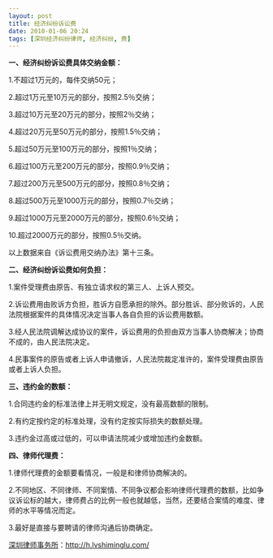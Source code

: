 ```yaml
---
layout: post
title: 经济纠纷诉讼费
date: 2010-01-06 20:24
tags: [深圳经济纠纷律师, 经济纠纷, 费]
---
```

<strong>一、经济纠纷诉讼费具体交纳金额：</strong>

1.不超过1万元的，每件交纳50元；

2.超过1万元至10万元的部分，按照2.5％交纳；

3.超过10万元至20万元的部分，按照2％交纳；

4.超过20万元至50万元的部分，按照1.5％交纳；

5.超过50万元至100万元的部分，按照1％交纳；

6.超过100万元至200万元的部分，按照0.9％交纳；

7.超过200万元至500万元的部分，按照0.8％交纳；

8.超过500万元至1000万元的部分，按照0.7％交纳；

9.超过1000万元至2000万元的部分，按照0.6％交纳；

10.超过2000万元的部分，按照0.5％交纳。

以上数据来自《诉讼费用交纳办法》第十三条。

<strong>二、经济纠纷诉讼费如何负担：</strong>

1.案件受理费由原告、有独立请求权的第三人、上诉人预交。

2.诉讼费用由败诉方负担，胜诉方自愿承担的除外。部分胜诉、部分败诉的，人民法院根据案件的具体情况决定当事人各自负担的诉讼费用数额。

3.经人民法院调解达成协议的案件，诉讼费用的负担由双方当事人协商解决；协商不成的，由人民法院决定。

4.民事案件的原告或者上诉人申请撤诉，人民法院裁定准许的，案件受理费由原告或者上诉人负担。

<strong>三、违约金的数额：</strong>

1.合同违约金的标准法律上并无明文规定，没有最高数额的限制。

2.有约定按约定的标准处理，没有约定按实际损失的数额处理。

3.违约金过高或过低的，可以申请法院减少或增加违约金数额。

<strong>四、律师代理费：</strong>

1.律师代理费的金额要看情况，一般是和律师协商解决的。

2.不同地区、不同律师、不同案情、不同争议都会影响律师代理费的数额，比如争议诉讼标的越大，律师费占的比例一般也就越低，当然，还要结合案情的难度、律师的水平等情况而定。

3.最好是直接与要聘请的律师沟通后协商确定。

<a href="http://h.lvshiminglu.com/">深圳律师事务所</a>：<a href="http://h.lvshiminglu.com/">http://h.lvshiminglu.com/</a>

